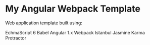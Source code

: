 # My Angular Webpack Template

Web application template built using:

EchmaScript 6
Babel
Angular 1.x
Webpack
Istanbul
Jasmine
Karma
Protractor